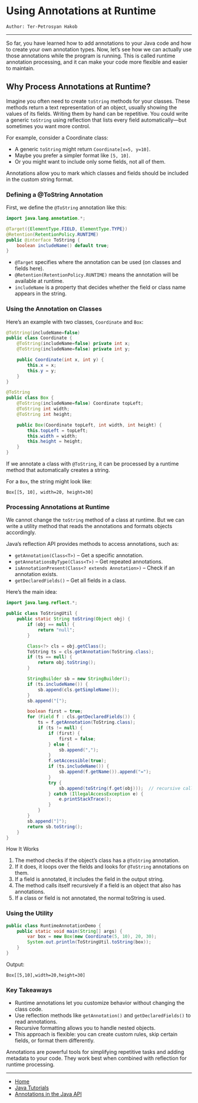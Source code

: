 # Using Annotations at Runtime

```
Author: Ter-Petrosyan Hakob
```

---

So far, you have learned how to add annotations to your Java code and how to create your own annotation types. Now, let’s see how we can actually use those annotations while the program is running. This is called runtime annotation processing, and it can make your code more flexible and easier to maintain.

## Why Process Annotations at Runtime?

Imagine you often need to create `toString` methods for your classes. These methods return a text representation of an object, 
usually showing the values of its fields. Writing them by hand can be repetitive. You could write a generic `toString` using reflection that 
lists every field automatically—but sometimes you want more control.

For example, consider a Coordinate class:

- A generic `toString` might return `Coordinate[x=5, y=10]`.
- Maybe you prefer a simpler format like `[5, 10]`.
- Or you might want to include only some fields, not all of them.

Annotations allow you to mark which classes and fields should be included in the custom string format.

### Defining a @ToString Annotation

First, we define the `@ToString` annotation like this:

```java
import java.lang.annotation.*;

@Target({ElementType.FIELD, ElementType.TYPE})
@Retention(RetentionPolicy.RUNTIME)
public @interface ToString {
    boolean includeName() default true;  
}
```

- `@Target` specifies where the annotation can be used (on classes and fields here).
- `@Retention(RetentionPolicy.RUNTIME)` means the annotation will be available at runtime.
- `includeName` is a property that decides whether the field or class name appears in the string.

### Using the Annotation on Classes

Here’s an example with two classes, `Coordinate` and `Box`:

```java
@ToString(includeName=false)
public class Coordinate {
    @ToString(includeName=false) private int x;
    @ToString(includeName=false) private int y;

    public Coordinate(int x, int y) {
        this.x = x;
        this.y = y;
    }
}

@ToString
public class Box {
    @ToString(includeName=false) Coordinate topLeft;
    @ToString int width;
    @ToString int height;

    public Box(Coordinate topLeft, int width, int height) {
        this.topLeft = topLeft;
        this.width = width;
        this.height = height;
    }
}
```

If we annotate a class with `@ToString`, it can be processed by a runtime method that automatically creates a string. 

For a `Box`, the string might look like:
```
Box[[5, 10], width=20, height=30]
```

### Processing Annotations at Runtime

We cannot change the `toString` method of a class at runtime. But we can write a utility method that reads the annotations and formats objects accordingly.

Java’s reflection API provides methods to access annotations, such as:

- `getAnnotation(Class<T>)` – Get a specific annotation.
- `getAnnotationsByType(Class<T>)` – Get repeated annotations.
- `isAnnotationPresent(Class<? extends Annotation>)` – Check if an annotation exists.
- `getDeclaredFields()` – Get all fields in a class.

Here’s the main idea:
```java
import java.lang.reflect.*;

public class ToStringUtil {
    public static String toString(Object obj) {
        if (obj == null) {
            return "null";
        }

        Class<?> cls = obj.getClass();
        ToString ts = cls.getAnnotation(ToString.class);
        if (ts == null) {
            return obj.toString();
        }

        StringBuilder sb = new StringBuilder();
        if (ts.includeName()) {
            sb.append(cls.getSimpleName());
        }
        sb.append("[");

        boolean first = true;
        for (Field f : cls.getDeclaredFields()) {
            ts = f.getAnnotation(ToString.class);
            if (ts != null) {
                if (first) {
                    first = false;
                } else {
                    sb.append(",");
                }
                f.setAccessible(true);
                if (ts.includeName()) {
                    sb.append(f.getName()).append("=");
                }
                try {
                    sb.append(toString(f.get(obj)));  // recursive call
                } catch (IllegalAccessException e) {
                    e.printStackTrace();
                }
            }
        }
        sb.append("]");
        return sb.toString();
    }
}
```

How It Works

1. The method checks if the object’s class has a `@ToString` annotation.
2. If it does, it loops over the fields and looks for `@ToString` annotations on them.
3. If a field is annotated, it includes the field in the output string.
4. The method calls itself recursively if a field is an object that also has annotations.
5. If a class or field is not annotated, the normal toString is used.


### Using the Utility

```java
public class RuntimeAnnotationDemo {
    public static void main(String[] args) {
        var box = new Box(new Coordinate(5, 10), 20, 30);
        System.out.println(ToStringUtil.toString(box));
    }
}
```

Output:

```
Box[[5,10],width=20,height=30]
```

### Key Takeaways

- Runtime annotations let you customize behavior without changing the class code.
- Use reflection methods like `getAnnotation()` and `getDeclaredFields()` to read annotations.
- Recursive formatting allows you to handle nested objects.
- This approach is flexible: you can create custom rules, skip certain fields, or format them differently.

Annotations are powerful tools for simplifying repetitive tasks and adding metadata to your code. They work best when combined with reflection for runtime processing.


---

- [Home](./../../README.md)
- [Java Tutorials](./../tutorials.md)
- [Annotations in the Java API](./3_Annotations_in_the_Java_API.md)
